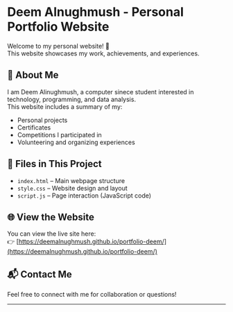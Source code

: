 # Deem Alnughmush - Personal Portfolio Website

Welcome to my personal website! 👋  
This website showcases my work, achievements, and experiences.

## 🌟 About Me
I am Deem Alinughmush, a computer sinece student interested in technology, programming, and data analysis.  
This website includes a summary of my:

- Personal projects
- Certificates
- Competitions I participated in
- Volunteering and organizing experiences

## 📁 Files in This Project
- `index.html` – Main webpage structure  
- `style.css` – Website design and layout  
- `script.js` – Page interaction (JavaScript code)  

## 🌐 View the Website
You can view the live site here:  
👉 [https://deemalnughmush.github.io/portfolio-deem/](https://deemalnughmush.github.io/portfolio-deem/)


## 📬 Contact Me
Feel free to connect with me for collaboration or questions!

---
